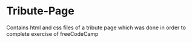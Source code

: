 # Tribute-Page
Contains html and css files of a tribute page which was done in order to complete exercise of freeCodeCamp
